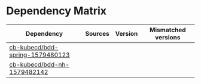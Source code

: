 # Dependency Matrix

Dependency | Sources | Version | Mismatched versions
---------- | ------- | ------- | -------------------
[cb-kubecd/bdd-spring-1579480123](https://github.com/cb-kubecd/bdd-spring-1579480123.git) |  | []() | 
[cb-kubecd/bdd-nh-1579482142](https://github.com/cb-kubecd/bdd-nh-1579482142.git) |  | []() | 
